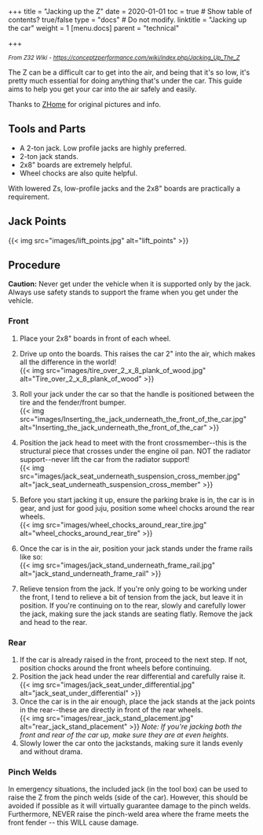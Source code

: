 +++
title = "Jacking up the Z"
date = 2020-01-01
toc = true  # Show table of contents? true/false
type = "docs"  # Do not modify.
linktitle = "Jacking up the car"
weight = 1
[menu.docs]
  parent = "technical"
  
+++
<small>

*From Z32 Wiki   - https://conceptzperformance.com/wiki/index.php/Jacking_Up_The_Z*  

</small>

The Z can be a difficult car to get into the air, and being that it's so low, it's pretty much essential for doing anything that's under the car. This guide aims to help you get your car into the air safely and easily.  
  
Thanks to [ZHome](http://zhome.com/ZCMnL/PICS/jackUpCar/jackUpCar.html) for original pictures and info.

## Tools and Parts

*   A 2-ton jack. Low profile jacks are highly preferred.
*   2-ton jack stands.
*   2x8" boards are extremely helpful.
*   Wheel chocks are also quite helpful.

With lowered Zs, low-profile jacks and the 2x8" boards are practically a requirement.  
  
## Jack Points
{{< img src="images/lift_points.jpg" alt="lift_points" >}}

## Procedure

**Caution:** Never get under the vehicle when it is supported only by the jack. Always use safety stands to support the frame when you get under the vehicle.

### Front

1.  Place your 2x8" boards in front of each wheel.

2.  Drive up onto the boards. This raises the car 2" into the air, which makes all the difference in the world!  
    {{< img src="images/tire_over_2_x_8_plank_of_wood.jpg" alt="Tire_over_2_x_8_plank_of_wood" >}}
      
3.  Roll your jack under the car so that the handle is positioned between the tire and the fender/front bumper.  
    {{< img src="images/Inserting_the_jack_underneath_the_front_of_the_car.jpg" alt="Inserting_the_jack_underneath_the_front_of_the_car" >}}  
    
4.  Position the jack head to meet with the front crossmember--this is the structural piece that crosses under the engine oil pan. NOT the radiator support--never lift the car from the radiator support!  
    {{< img src="images/jack_seat_underneath_suspension_cross_member.jpg" alt="jack_seat_underneath_suspension_cross_member" >}}  
      
5.  Before you start jacking it up, ensure the parking brake is in, the car is in gear, and just for good juju, position some wheel chocks around the rear wheels.  
    {{< img src="images/wheel_chocks_around_rear_tire.jpg" alt="wheel_chocks_around_rear_tire" >}}  
      
6.  Once the car is in the air, position your jack stands under the frame rails like so:  
    {{< img src="images/jack_stand_underneath_frame_rail.jpg" alt="jack_stand_underneath_frame_rail" >}}  
      
7.  Relieve tension from the jack. If you're only going to be working under the front, I tend to relieve a bit of tension from the jack, but leave it in position. If you're continuing on to the rear, slowly and carefully lower the jack, making sure the jack stands are seating flatly. Remove the jack and head to the rear.

### Rear

1.  If the car is already raised in the front, proceed to the next step. If not, position chocks around the front wheels before continuing.
2.  Position the jack head under the rear differential and carefully raise it.  
    {{< img src="images/jack_seat_under_differential.jpg" alt="jack_seat_under_differential" >}}    
3.  Once the car is in the air enough, place the jack stands at the jack points in the rear--these are directly in front of the rear wheels.  
    {{< img src="images/rear_jack_stand_placement.jpg" alt="rear_jack_stand_placement" >}} 
    _Note: If you're jacking both the front and rear of the car up, make sure they are at even heights._  
4.  Slowly lower the car onto the jackstands, making sure it lands evenly and without drama.

### Pinch Welds

In emergency situations, the included jack (in the tool box) can be used to raise the Z from the pinch welds (side of the car). However, this should be avoided if possible as it will virtually guarantee damage to the pinch welds.  
Furthermore, NEVER raise the pinch-weld area where the frame meets the front fender -- this WILL cause damage.